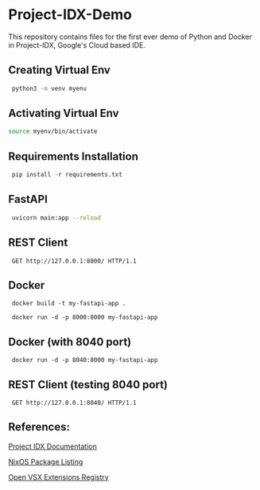 # Project-IDX-Demo
This repository contains files for the first ever demo of Python and Docker in Project-IDX, Google's Cloud based IDE.
## Creating Virtual Env
```Bash
 python3 -m venv myenv
```
## Activating Virtual Env
```Bash
source myenv/bin/activate
```
## Requirements Installation
```Python
 pip install -r requirements.txt
```
## FastAPI
```Bash
 uvicorn main:app --reload
```
## REST Client
```Http
 GET http://127.0.0.1:8000/ HTTP/1.1
```
## Docker
```Docker
 docker build -t my-fastapi-app .
```
```Docker
 docker run -d -p 8000:8000 my-fastapi-app 
```
## Docker (with 8040 port)
```Docker
 docker run -d -p 8040:8000 my-fastapi-app
```
## REST Client (testing 8040 port)
```Http
 GET http://127.0.0.1:8040/ HTTP/1.1
```

## References:
[Project IDX Documentation](https://developers.google.com/idx/guides/customize-idx-env)

[NixOS Package Listing](https://search.nixos.org/packages?channel=23.11&show=python38&from=0&size=50&sort=relevance&type=packages&query=Python3)

[Open VSX Extensions Registry](https://open-vsx.org/extension/humao/rest-client)
